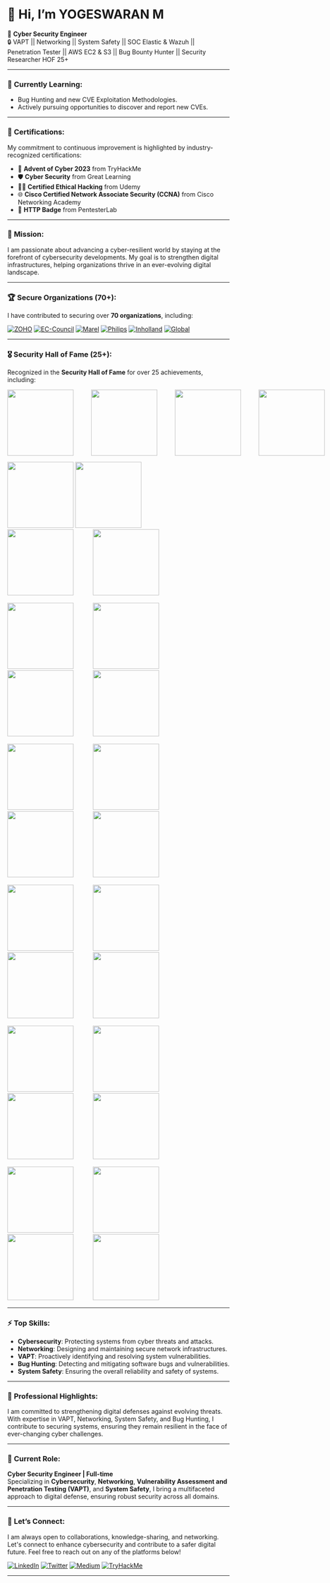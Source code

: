 # 👋 Hi, I’m YOGESWARAN M

🚀 **Cyber Security Engineer**  
🔒 VAPT || Networking || System Safety || SOC Elastic & Wazuh || Penetration Tester || AWS EC2 & S3 || Bug Bounty Hunter || Security Researcher HOF 25+

---

### 🌱 **Currently Learning:**
- Bug Hunting and new CVE Exploitation Methodologies.
- Actively pursuing opportunities to discover and report new CVEs.

---

### 📜 **Certifications:**
My commitment to continuous improvement is highlighted by industry-recognized certifications:

- 🏅 **Advent of Cyber 2023** from TryHackMe
- 🛡️ **Cyber Security** from Great Learning
- 🧑‍💻 **Certified Ethical Hacking** from Udemy
- 🌐 **Cisco Certified Network Associate Security (CCNA)** from Cisco Networking Academy
- 🔑 **HTTP Badge** from PentesterLab

---

### 🎯 **Mission:**
I am passionate about advancing a cyber-resilient world by staying at the forefront of cybersecurity developments. My goal is to strengthen digital infrastructures, helping organizations thrive in an ever-evolving digital landscape.

---

### 🏆 **Secure Organizations (70+):**
I have contributed to securing over **70 organizations**, including:

[![ZOHO](https://img.shields.io/badge/ZOHO-31A2DC?style=for-the-badge&logo=zoho&logoColor=white)](https://www.zoho.com)
[![EC-Council](https://img.shields.io/badge/EC--Council-FF0000?style=for-the-badge&logo=ec-council&logoColor=white)](https://www.eccouncil.org)
[![Marel](https://img.shields.io/badge/Marel-0078D4?style=for-the-badge&logo=marel&logoColor=white)](https://www.marel.com)
[![Philips](https://img.shields.io/badge/Philips-0A75B9?style=for-the-badge&logo=philips&logoColor=white)](https://www.philips.com)
[![Inholland](https://img.shields.io/badge/Inholland-860A2B?style=for-the-badge&logo=inholland&logoColor=white)](https://www.inholland.nl)
[![Global](https://img.shields.io/badge/Global-1F77B4?style=for-the-badge&logo=global&logoColor=white)](https://www.global.com)

---

### 🎖️ **Security Hall of Fame (25+):**
Recognized in the **Security Hall of Fame** for over 25 achievements, including:

<p style="display: flex; align-items: center;">
    <img src="https://media.licdn.com/dms/image/v2/D5622AQF_pgi4MdO0EA/feedshare-shrink_800/feedshare-shrink_800/0/1727326560493?e=1730332800&v=beta&t=rlcs_OHe8ieB13c5iEzHSMVB9Mm7DXIWM2Ay-XHOcMQ" width="150" height="150" style="margin-right: 40px;">
    <span style="width: 40px;"></span>
    <img src="https://media.licdn.com/dms/image/v2/D5622AQFpuW3hFIkmSg/feedshare-shrink_800/feedshare-shrink_800/0/1726636332961?e=1730332800&v=beta&t=3nQ_e7q8-_IBeUGi1OWJdvA_pfIVvVKykY_4Jv9TsNw" width="150" height="150" style="margin-right: 40px;">
    <span style="width: 40px;"></span>
    <img src="https://media.licdn.com/dms/image/v2/D5622AQEvDRTJTHookA/feedshare-shrink_800/feedshare-shrink_800/0/1725803310627?e=1730332800&v=beta&t=RWjAzlns09HuUtO7P06UgMChmlLcRvu_JvLlPcCSydc" width="150" height="150" style="margin-right: 40px;">
    <span style="width: 40px;"></span>
    <img src="https://media.licdn.com/dms/image/v2/D5622AQG6aIgvngvXVA/feedshare-shrink_2048_1536/feedshare-shrink_2048_1536/0/1725336784522?e=1730332800&v=beta&t=BFSQFdAmkolxmukVWnYhT0XQ-dSHPm7SNguVvAbFgJg" width="150" height="150">
</p>
<p>
    <img src="https://media.licdn.com/dms/image/v2/D4D22AQG9d3_dBQ9R8Q/feedshare-shrink_800/feedshare-shrink_800/0/1724907463877?e=1730332800&v=beta&t=gM3xivQx8laUoZR5icUBjkSftOG_FlwNxX7BSPSW5BM" width="150" height="150">
    <img src="https://media.licdn.com/dms/image/v2/D5622AQFovR0YphIt0g/feedshare-shrink_800/feedshare-shrink_800/0/1713240431854?e=1730937600&v=beta&t=Fozw7N5YJm3CZG4qDnrhMOL-Rmn_hfVQChSIVtOROgk" width="150" height="150" style="margin-right: 40px;">
    <img src="https://media.licdn.com/dms/image/v2/D4D22AQGQD67Jy64UZA/feedshare-shrink_800/feedshare-shrink_800/0/1714036836077?e=1730937600&v=beta&t=m_zr8ZRiMqrU08pdqPEHWlp994HQPVmJiX2U9gykNRg" width="150" height="150" style="margin-right: 40px;">
    <img src="https://media.licdn.com/dms/image/v2/D5622AQGTuzchWbcN8g/feedshare-shrink_800/feedshare-shrink_800/0/1714378562909?e=1730937600&v=beta&t=crt8O1Qthqt3hRSJ3IvG8kHP1nvNCRYiJexQgQPsfTk" width="150" height="150" style="margin-right: 40px;">
</p>
<p>
    <img src="https://media.licdn.com/dms/image/v2/D5622AQHwBP_3cJ8LMg/feedshare-shrink_2048_1536/feedshare-shrink_2048_1536/0/1714542509370?e=1730937600&v=beta&t=3vSxtaMLy94qQ9YwuOpjdjMLBK5FTmrmGlK6ioG_inQ" width="150" height="150" style="margin-right: 40px;">
    <img src="https://media.licdn.com/dms/image/v2/D5622AQHU3_jsr1yVig/feedshare-shrink_800/feedshare-shrink_800/0/1715056516342?e=1730937600&v=beta&t=KRiMrfuEdDPsLN8KdYy-Mt3kQXMsNLVTbIEOwnPJPUs" width="150" height="150" style="margin-right: 40px;">
    <img src="https://media.licdn.com/dms/image/v2/D5622AQHh-xt3Xe7_Vw/feedshare-shrink_2048_1536/feedshare-shrink_2048_1536/0/1715406565725?e=1730937600&v=beta&t=lEAf4zveojzgG3S5fFkmitn9XU4vZ7UBIbKAJCse8OY" width="150" height="150" style="margin-right: 40px;">
    <img src="https://media.licdn.com/dms/image/v2/D5622AQE2PbdtFIy-9A/feedshare-shrink_800/feedshare-shrink_800/0/1715658395687?e=1730937600&v=beta&t=Ybam4Gs-gKYmAT17axJVu_yuLETWyz8vNgpQypd7kh8" width="150" height="150" style="margin-right: 40px;">
</p>
<p>
    <img src="https://media.licdn.com/dms/image/v2/D5622AQGhW6ZBOsS9Sg/feedshare-shrink_2048_1536/feedshare-shrink_2048_1536/0/1716182417607?e=1730937600&v=beta&t=92vFX0-5YmcNFNLDqU2x8dS_ePW_83PaJt9O6-dEBZM" width="150" height="150" style="margin-right: 40px;">
    <img src="https://media.licdn.com/dms/image/v2/D5622AQFL8v0TNnxOrw/feedshare-shrink_800/feedshare-shrink_800/0/1716784718157?e=1730937600&v=beta&t=4fGf2zP0kkxuPE0lPEoG6UwTxw4ZHyJPMbBxJMqgY-8" width="150" height="150" style="margin-right: 40px;">
    <img src="https://media.licdn.com/dms/image/v2/D5622AQFDvOZCVpX1Aw/feedshare-shrink_2048_1536/feedshare-shrink_2048_1536/0/1718253841991?e=1730937600&v=beta&t=_XFgPU45cJmX2zX8kbF79gfSFJHabbSq3J2loyuNC10" width="150" height="150" style="margin-right: 40px;">
    <img src="https://media.licdn.com/dms/image/v2/D5622AQHIjyaTe8sVkA/feedshare-shrink_800/feedshare-shrink_800/0/1719899432397?e=1730937600&v=beta&t=EjAfumeWSqtmOYlokGy8pwuTR6iFFNaSmjzZ7AtlMok" width="150" height="150" style="margin-right: 40px;">
</p>
<p>
    <img src="https://media.licdn.com/dms/image/v2/D5622AQGfoqhsT4Da2g/feedshare-shrink_2048_1536/feedshare-shrink_2048_1536/0/1720458108926?e=1730937600&v=beta&t=R8ECrnNmYcfvscDBuyMzprkhvLOmB7tRyA3oL_7okcg" width="150" height="150" style="margin-right: 40px;">
    <img src="https://via.placeholder.com/150" width="150" height="150" style="margin-right: 40px;">
    <img src="https://via.placeholder.com/150" width="150" height="150" style="margin-right: 40px;">
    <img src="https://via.placeholder.com/150" width="150" height="150" style="margin-right: 40px;">
</p>
<p>
    <img src="https://via.placeholder.com/150" width="150" height="150" style="margin-right: 40px;">
    <img src="https://via.placeholder.com/150" width="150" height="150" style="margin-right: 40px;">
    <img src="https://via.placeholder.com/150" width="150" height="150" style="margin-right: 40px;">
    <img src="https://via.placeholder.com/150" width="150" height="150" style="margin-right: 40px;">
</p>
<p>
    <img src="https://via.placeholder.com/150" width="150" height="150" style="margin-right: 40px;">
    <img src="https://via.placeholder.com/150" width="150" height="150" style="margin-right: 40px;">
    <img src="https://via.placeholder.com/150" width="150" height="150" style="margin-right: 40px;">
    <img src="https://via.placeholder.com/150" width="150" height="150" style="margin-right: 40px;">
</p>

<!-- Continue adding more rows as needed -->

---

### ⚡ **Top Skills:**
- **Cybersecurity**: Protecting systems from cyber threats and attacks.
- **Networking**: Designing and maintaining secure network infrastructures.
- **VAPT**: Proactively identifying and resolving system vulnerabilities.
- **Bug Hunting**: Detecting and mitigating software bugs and vulnerabilities.
- **System Safety**: Ensuring the overall reliability and safety of systems.

---

### 💼 **Professional Highlights:**
I am committed to strengthening digital defenses against evolving threats. With expertise in VAPT, Networking, System Safety, and Bug Hunting, I contribute to securing systems, ensuring they remain resilient in the face of ever-changing cyber challenges.

---

### 🔧 **Current Role:**
**Cyber Security Engineer | Full-time**  
Specializing in **Cybersecurity**, **Networking**, **Vulnerability Assessment and Penetration Testing (VAPT)**, and **System Safety**, I bring a multifaceted approach to digital defense, ensuring robust security across all domains.

---

### 🤝 **Let’s Connect:**
I am always open to collaborations, knowledge-sharing, and networking. Let's connect to enhance cybersecurity and contribute to a safer digital future. Feel free to reach out on any of the platforms below!

[![LinkedIn](https://img.shields.io/badge/LinkedIn-0077B5?style=for-the-badge&logo=linkedin&logoColor=white)](https://www.linkedin.com/in/yogeswaran-m/)
[![Twitter](https://img.shields.io/badge/X-1DA1F2?style=for-the-badge&logo=x&logoColor=white)](https://x.com/Yogeshwaran2022)
[![Medium](https://img.shields.io/badge/Medium-12100E?style=for-the-badge&logo=medium&logoColor=white)](https://medium.com/@yogeswaran.m)
[![TryHackMe](https://img.shields.io/badge/TryHackMe-212C42?style=for-the-badge&logo=tryhackme&logoColor=white)](https://tryhackme.com/p/yogeswaran.m.20)

---
